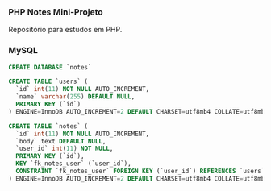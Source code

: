 ### PHP Notes Mini-Projeto

Repositório para estudos em PHP. 

### MySQL

```sql
CREATE DATABASE `notes` 
```
```sql
CREATE TABLE `users` (
  `id` int(11) NOT NULL AUTO_INCREMENT,
  `name` varchar(255) DEFAULT NULL,
  PRIMARY KEY (`id`)
) ENGINE=InnoDB AUTO_INCREMENT=2 DEFAULT CHARSET=utf8mb4 COLLATE=utf8mb4_general_ci;
```
```sql
CREATE TABLE `notes` (
  `id` int(11) NOT NULL AUTO_INCREMENT,
  `body` text DEFAULT NULL,
  `user_id` int(11) NOT NULL,
  PRIMARY KEY (`id`),
  KEY `fk_notes_user` (`user_id`),
  CONSTRAINT `fk_notes_user` FOREIGN KEY (`user_id`) REFERENCES `users` (`id`) ON DELETE CASCADE
) ENGINE=InnoDB AUTO_INCREMENT=2 DEFAULT CHARSET=utf8mb4 COLLATE=utf8mb4_general_ci;
```